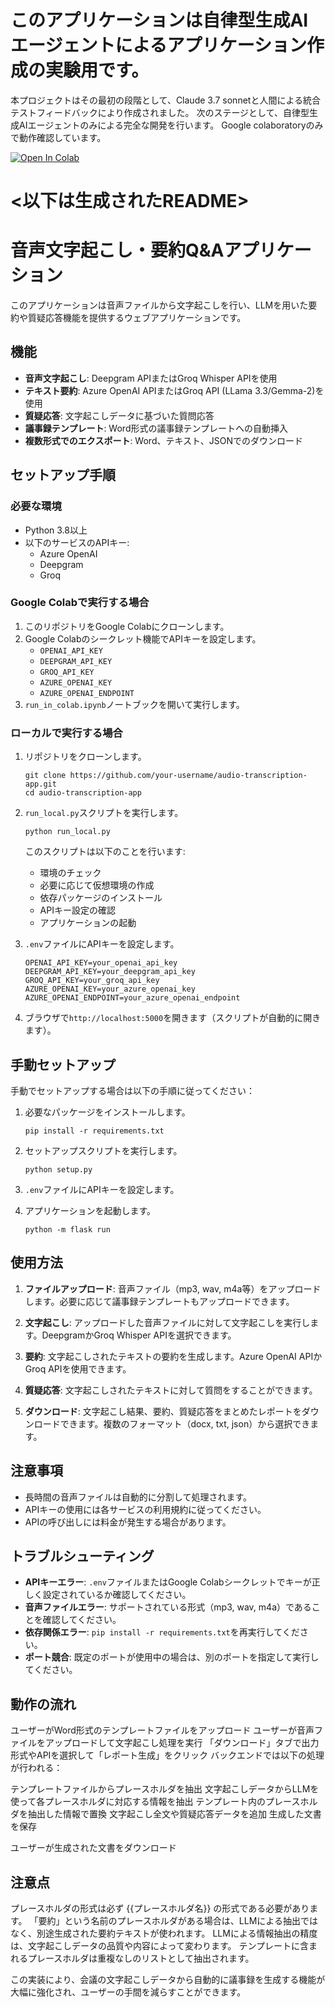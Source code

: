 # このアプリケーションは自律型生成AIエージェントによるアプリケーション作成の実験用です。
本プロジェクトはその最初の段階として、Claude 3.7 sonnetと人間による統合テストフィードバックにより作成されました。
次のステージとして、自律型生成AIエージェントのみによる完全な開発を行います。
Google colaboratoryのみで動作確認しています。


[![Open In Colab](https://colab.research.google.com/assets/colab-badge.svg)](https://colab.research.google.com/drive/1rawlZkhjdfo-YKKbBmxYYbm0EjfjMVRh?usp=sharing)

# <以下は生成されたREADME>

# 音声文字起こし・要約Q&Aアプリケーション

このアプリケーションは音声ファイルから文字起こしを行い、LLMを用いた要約や質疑応答機能を提供するウェブアプリケーションです。

## 機能

- **音声文字起こし**: Deepgram APIまたはGroq Whisper APIを使用
- **テキスト要約**: Azure OpenAI APIまたはGroq API (LLama 3.3/Gemma-2)を使用
- **質疑応答**: 文字起こしデータに基づいた質問応答
- **議事録テンプレート**: Word形式の議事録テンプレートへの自動挿入
- **複数形式でのエクスポート**: Word、テキスト、JSONでのダウンロード

## セットアップ手順

### 必要な環境

- Python 3.8以上
- 以下のサービスのAPIキー:
  - Azure OpenAI
  - Deepgram
  - Groq

### Google Colabで実行する場合

1. このリポジトリをGoogle Colabにクローンします。
2. Google Colabのシークレット機能でAPIキーを設定します。
   - `OPENAI_API_KEY`
   - `DEEPGRAM_API_KEY`
   - `GROQ_API_KEY`
   - `AZURE_OPENAI_KEY`
   - `AZURE_OPENAI_ENDPOINT`
3. `run_in_colab.ipynb`ノートブックを開いて実行します。

### ローカルで実行する場合

1. リポジトリをクローンします。
   ```
   git clone https://github.com/your-username/audio-transcription-app.git
   cd audio-transcription-app
   ```

2. `run_local.py`スクリプトを実行します。
   ```
   python run_local.py
   ```
   
   このスクリプトは以下のことを行います:
   - 環境のチェック
   - 必要に応じて仮想環境の作成
   - 依存パッケージのインストール
   - APIキー設定の確認
   - アプリケーションの起動

3. `.env`ファイルにAPIキーを設定します。
   ```
   OPENAI_API_KEY=your_openai_api_key
   DEEPGRAM_API_KEY=your_deepgram_api_key
   GROQ_API_KEY=your_groq_api_key
   AZURE_OPENAI_KEY=your_azure_openai_key
   AZURE_OPENAI_ENDPOINT=your_azure_openai_endpoint
   ```

4. ブラウザで`http://localhost:5000`を開きます（スクリプトが自動的に開きます）。

## 手動セットアップ

手動でセットアップする場合は以下の手順に従ってください：

1. 必要なパッケージをインストールします。
   ```
   pip install -r requirements.txt
   ```

2. セットアップスクリプトを実行します。
   ```
   python setup.py
   ```

3. `.env`ファイルにAPIキーを設定します。

4. アプリケーションを起動します。
   ```
   python -m flask run
   ```

## 使用方法

1. **ファイルアップロード**: 音声ファイル（mp3, wav, m4a等）をアップロードします。必要に応じて議事録テンプレートもアップロードできます。

2. **文字起こし**: アップロードした音声ファイルに対して文字起こしを実行します。DeepgramかGroq Whisper APIを選択できます。

3. **要約**: 文字起こしされたテキストの要約を生成します。Azure OpenAI APIかGroq APIを使用できます。

4. **質疑応答**: 文字起こしされたテキストに対して質問をすることができます。

5. **ダウンロード**: 文字起こし結果、要約、質疑応答をまとめたレポートをダウンロードできます。複数のフォーマット（docx, txt, json）から選択できます。

## 注意事項

- 長時間の音声ファイルは自動的に分割して処理されます。
- APIキーの使用には各サービスの利用規約に従ってください。
- APIの呼び出しには料金が発生する場合があります。

## トラブルシューティング

- **APIキーエラー**: `.env`ファイルまたはGoogle Colabシークレットでキーが正しく設定されているか確認してください。
- **音声ファイルエラー**: サポートされている形式（mp3, wav, m4a）であることを確認してください。
- **依存関係エラー**: `pip install -r requirements.txt`を再実行してください。
- **ポート競合**: 既定のポートが使用中の場合は、別のポートを指定して実行してください。

## 動作の流れ

ユーザーがWord形式のテンプレートファイルをアップロード
ユーザーが音声ファイルをアップロードして文字起こし処理を実行
「ダウンロード」タブで出力形式やAPIを選択して「レポート生成」をクリック
バックエンドでは以下の処理が行われる：

テンプレートファイルからプレースホルダを抽出
文字起こしデータからLLMを使って各プレースホルダに対応する情報を抽出
テンプレート内のプレースホルダを抽出した情報で置換
文字起こし全文や質疑応答データを追加
生成した文書を保存


ユーザーが生成された文書をダウンロード

## 注意点

プレースホルダの形式は必ず {{プレースホルダ名}} の形式である必要があります。
「要約」という名前のプレースホルダがある場合は、LLMによる抽出ではなく、別途生成された要約テキストが使われます。
LLMによる情報抽出の精度は、文字起こしデータの品質や内容によって変わります。
テンプレートに含まれるプレースホルダは重複なしのリストとして抽出されます。

この実装により、会議の文字起こしデータから自動的に議事録を生成する機能が大幅に強化され、ユーザーの手間を減らすことができます。
